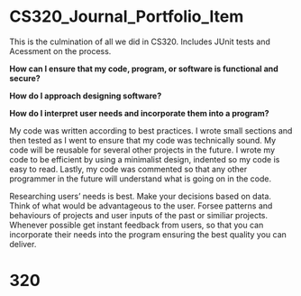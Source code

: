 # CS320_Journal_Portfolio_Item
This is the culmination of all we did in CS320. Includes JUnit tests and Acessment on the process.

**How can I ensure that my code, program, or software is functional and secure?**

**How do I approach designing software?**

**How do I interpret user needs and incorporate them into a program?**

My code was written according to best practices. I wrote small sections and then tested as I went to ensure that my code was technically sound. My code will be reusable for several other projects in the future. I wrote my code to be efficient by using a minimalist design, indented so my code is easy to read. Lastly, my code was commented so that any other programmer in the future will understand what is going on in the code. 

 Researching users’ needs is best. Make your decisions based on data.  Think of what would be advantageous to the user. Forsee patterns and behaviours of projects and user inputs of the past or similiar projects. Whenever possible get instant feedback from users, so that you can incorporate their needs into the program ensuring the best quality you can deliver.

# 320
